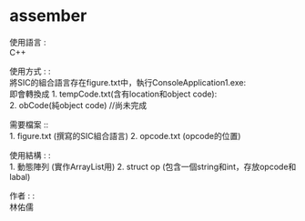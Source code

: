 # assember


使用語言 :<br/>
	C++

使用方式 : :<br/>
	將SIC的組合語言存在figure.txt中，執行ConsoleApplication1.exe:<br/>
	即會轉換成 1.	tempCode.txt(含有location和object code):<br/>
                   2.	obCode(純object code) //尚未完成

需要檔案 ::<br/> 
	1.	figure.txt (撰寫的SIC組合語言)
	2.	opcode.txt (opcode的位置)

使用結構 : :<br/>
	1.	動態陣列 (實作ArrayList用)
	2.	struct op (包含一個string和int，存放opcode和labal)


作者 : :<br/>
	林佑儒
